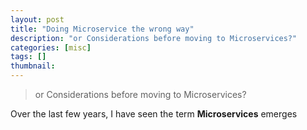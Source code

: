 ```yaml
---
layout: post
title: "Doing Microservice the wrong way"
description: "or Considerations before moving to Microservices?"
categories: [misc]
tags: []
thumbnail: 
---
```


> or Considerations before moving to Microservices?

Over the last few years, I have seen the term **Microservices** emerges 